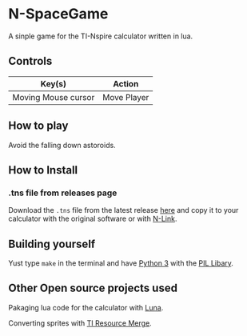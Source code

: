 # N-SpaceGame
A sinple game for the TI-Nspire calculator written in lua.

## Controls

| Key(s)                   | Action      |
|--------------------------|-------------|
| Moving Mouse cursor      | Move Player |

## How to play
Avoid the falling down astoroids.

## How to Install

### .tns file from releases page

Download the `.tns` file from the latest release
[here](https://github.com/BiberGames/N-SpaceGame/releases) and copy
it to your calculator with the original software or with [N-Link](https://github.com/lights0123/n-link).

## Building yourself
Yust type `make` in the terminal and have [Python 3](https://www.python.org/) with the [PIL Libary](https://pillow.readthedocs.io/en/stable/).


## Other Open source projects used
Pakaging lua code for the calculator with [Luna](https://github.com/ndless-nspire/Luna).

Converting sprites with [TI Resource Merge](https://github.com/DaveDuck321/TI-Resource-Merge).
